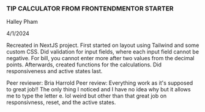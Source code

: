 ### TIP CALCULATOR FROM FRONTENDMENTOR STARTER

Halley Pham 

4/1/2024

Recreated in NextJS project. First started on layout using Tailwind and some custom CSS. Did validation for input fields, where each input field cannot be negative. For bill, you cannot enter more after two values from the decimal points. Afterwards, created functions for the calculations. Did responsiveness and active states last.

Peer reviewer: Bria Harrold
Peer review: Everything work as it's supposed to great job!! The only thing I noticed and I have no idea why but it allows me to type the letter e. lol weird but other than that great job on responsivness, reset, and the active states.
